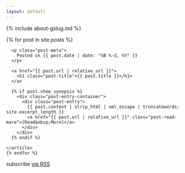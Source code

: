 ```yaml
---
layout: default
---
```


{% include about-gslug.md %}

<div class="post-list">
    {% for post in site.posts %}
    <article class="post-preview">

      <p class="post-meta">
        Posted on {{ post.date | date: "%B %-d, %Y" }}
      </p>
 
      <a href="{{ post.url | relative_url }}">
  	    <h1 class="post-title">{{ post.title }}</h1>
      </a>
  
      {% if post.show_synopsis %}
        <div class="post-entry-container">
          <div class="post-entry">
    		{{ post.content | strip_html | xml_escape | truncatewords: site.excerpt_length }}
    		<a href="{{ post.url | relative_url }}" class="post-read-more">[Read&nbsp;More]</a>
          </div>
        </div>
      {% endif %}
  
    </article>
    {% endfor %}

  <p class="rss-subscribe">subscribe <a href="{{ "/feed.xml" | relative_url }}">via RSS</a></p>

</div>

